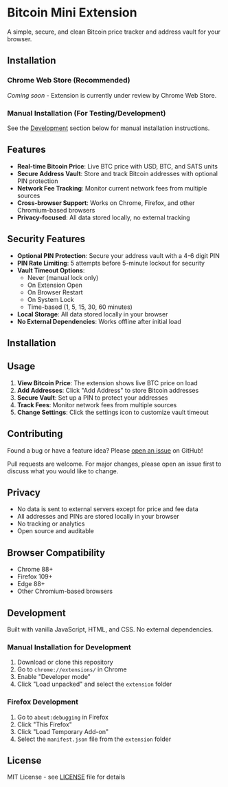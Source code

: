 # Bitcoin Mini Extension

A simple, secure, and clean Bitcoin price tracker and address vault for your browser.

## Installation

### Chrome Web Store (Recommended)
*Coming soon* - Extension is currently under review by Chrome Web Store.

### Manual Installation (For Testing/Development)
See the [Development](#development) section below for manual installation instructions.

## Features

- **Real-time Bitcoin Price**: Live BTC price with USD, BTC, and SATS units
- **Secure Address Vault**: Store and track Bitcoin addresses with optional PIN protection
- **Network Fee Tracking**: Monitor current network fees from multiple sources
- **Cross-browser Support**: Works on Chrome, Firefox, and other Chromium-based browsers
- **Privacy-focused**: All data stored locally, no external tracking

## Security Features

- **Optional PIN Protection**: Secure your address vault with a 4-6 digit PIN
- **PIN Rate Limiting**: 5 attempts before 5-minute lockout for security
- **Vault Timeout Options**: 
  - Never (manual lock only)
  - On Extension Open
  - On Browser Restart
  - On System Lock
  - Time-based (1, 5, 15, 30, 60 minutes)
- **Local Storage**: All data stored locally in your browser
- **No External Dependencies**: Works offline after initial load

## Installation


## Usage

1. **View Bitcoin Price**: The extension shows live BTC price on load
2. **Add Addresses**: Click "Add Address" to store Bitcoin addresses
3. **Secure Vault**: Set up a PIN to protect your addresses
4. **Track Fees**: Monitor network fees from multiple sources
5. **Change Settings**: Click the settings icon to customize vault timeout

## Contributing

Found a bug or have a feature idea? Please [open an issue](https://github.com/bitcoin-mini/extension/issues) on GitHub!

Pull requests are welcome. For major changes, please open an issue first to discuss what you would like to change.

## Privacy

- No data is sent to external servers except for price and fee data
- All addresses and PINs are stored locally in your browser
- No tracking or analytics
- Open source and auditable

## Browser Compatibility

- Chrome 88+
- Firefox 109+
- Edge 88+
- Other Chromium-based browsers

## Development

Built with vanilla JavaScript, HTML, and CSS. No external dependencies.

### Manual Installation for Development
1. Download or clone this repository
2. Go to `chrome://extensions/` in Chrome
3. Enable "Developer mode"
4. Click "Load unpacked" and select the `extension` folder

### Firefox Development
1. Go to `about:debugging` in Firefox
2. Click "This Firefox"
3. Click "Load Temporary Add-on"
4. Select the `manifest.json` file from the `extension` folder

## License

MIT License - see [LICENSE](LICENSE) file for details
